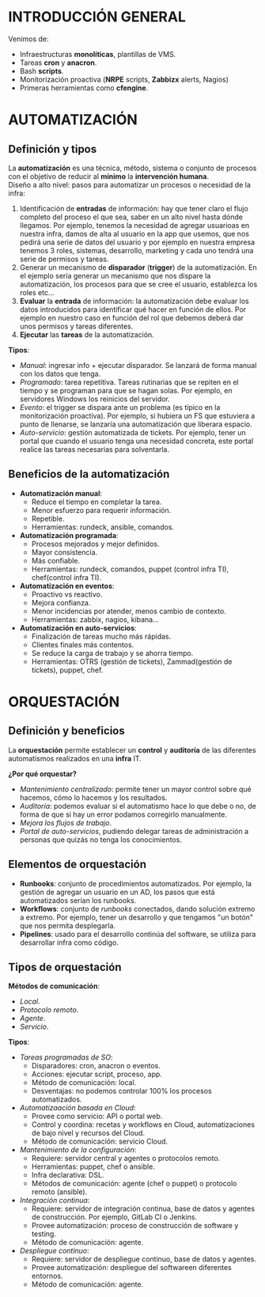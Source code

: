 # INTRODUCCIÓN GENERAL
Venimos de:
* Infraestructuras **monolíticas**, plantillas de VMS.
* Tareas **cron** y **anacron**.
* Bash **scripts**.
* Monitorización proactiva (**NRPE** scripts, **Zabbizx** alerts, Nagios)
* Primeras herramientas como **cfengine**.

# AUTOMATIZACIÓN
## Definición y tipos
La **automatización** es una técnica, método, sistema o conjunto de procesos con el objetivo de reducir al **mínimo** la **intervención humana**.  
Diseño a alto nivel: pasos para automatizar un procesos o necesidad de la infra:
1. Identificación de **entradas** de información: hay que tener claro el flujo completo del proceso el que sea, saber en un alto nivel hasta dónde llegamos. Por ejemplo, tenemos la necesidad de agregar usuarioas en nuestra infra, damos de alta al usuario en la app que usemos, que nos pedirá una serie de datos del usuario y por ejemplo en nuestra empresa tenemos 3 roles, sistemas, desarrollo, marketing y cada uno tendrá una serie de permisos y tareas.
2. Generar un mecanismo de **disparador** (**trigger**) de la automatización. En el ejemplo sería generar un mecanismo que nos dispare la automatización, los procesos para que se cree el usuario, establezca los roles etc...
3. **Evaluar** la **entrada** de información: la automatización debe evaluar los datos introducidos para identificar qué hacer en función de ellos. Por ejemplo en nuestro caso en función del rol que debemos deberá dar unos permisos y tareas diferentes.
4. **Ejecutar** las **tareas** de la automatización.

**Tipos**:
* *Manual*: ingresar info + ejecutar disparador. Se lanzará de forma manual con los datos que tenga.
* *Programado*: tarea repetitiva. Tareas rutinarias que se repiten en el tiempo y se programan para que se hagan solas. Por ejemplo, en servidores Windows los reinicios del servidor.
* *Evento*: el trigger se dispara ante un problema (es típico en la monitorización proactiva). Por ejemplo, si hubiera un FS que estuviera a punto de llenarse, se lanzaría una automatización que liberara espacio.
* *Auto-servicio*: gestión automatizada de tickets. Por ejemplo, tener un portal que cuando el usuario tenga una necesidad concreta, este portal realice las tareas necesarias para solventarla.

## Beneficios de la automatización
* **Automatización manual**:
  * Reduce el tiempo en completar la tarea.
  * Menor esfuerzo para requerir información.
  * Repetible.
  * Herramientas: rundeck, ansible, comandos.
* **Automatización programada**:
  * Procesos mejorados y mejor definidos.
  * Mayor consistencia.
  * Más confiable.
  * Herramientas: rundeck, comandos, puppet (control infra TI), chef(control infra TI).
* **Automatización en eventos**:
  * Proactivo vs reactivo.
  * Mejora confianza.
  * Menor incidencias por atender, menos cambio de contexto.
  * Herramientas: zabbix, nagios, kibana...
* **Automatización en auto-servicios**:
  * Finalización de tareas mucho más rápidas.
  * Clientes finales más contentos.
  * Se reduce la carga de trabajo y se ahorra tiempo.
  * Herramientas: OTRS (gestión de tickets), Zammad(gestión de tickets), puppet, chef.

# ORQUESTACIÓN
## Definición y beneficios
La **orquestación** permite establecer un **control** y **auditoría** de las diferentes automatismos realizados en una **infra** IT.  

**¿Por qué orquestar?**
* *Mantenimiento centralizado*: permite tener un mayor control sobre qué hacemos, cómo lo hacemos y los resultados.
* *Auditoría*: podemos evaluar si el automatismo hace lo que debe o no, de forma de que si hay un error podamos corregirlo manualmente.
* *Mejora los flujos de trabajo*.
* *Portal de auto-servicios*, pudiendo delegar tareas de administración a personas que quizás no tenga los conocimientos.
## Elementos de orquestación
* **Runbooks**: conjunto de procedimientos automatizados. Por ejemplo, la gestión de agregar un usuario en un AD, los pasos que está automatizados serían los runbooks.
* **Workflows**: conjunto de *runbooks* conectados, dando solución extremo a extremo. Por ejemplo, tener un desarrollo y que tengamos "un botón" que nos permita desplegarla.
* **Pipelines**: usado para el desarrollo continúa del software, se utiliza para desarrollar infra como código.

## Tipos de orquestación
**Métodos de comunicación**:
* *Local*.
* *Protocolo remoto*.
* *Agente*.
* *Servicio*.

**Tipos**:
* *Tareas programadas de SO*:
    * Disparadores: cron, anacron o eventos.
    * Acciones: ejecutar script, proceso, app.
    * Método de comunicación: local.
    * Desventajas: no podemos controlar 100% los procesos automatizados.
* *Automatizaación basada en Cloud*:
    * Provee como servicio: API o portal web.
    * Control y coordina: recetas y workflows en Cloud, automatizaciones de bajo nivel y recursos del Cloud.
    * Método de comunicación: servicio Cloud.
 * *Mantenimiento de la configuración*:
    * Requiere: servidor central y agentes o protocolos remoto.
    * Herramientas: puppet, chef o ansible.
    * Infra declarativa: DSL.
    * Métodos de comunicación: agente (chef o puppet) o protocolo remoto (ansible).
* *Integración continua*:
    * Requiere: servidor de integración continua, base de datos y agentes de construcción. Por ejemplo, GitLab CI o Jenkins.
    * Provee automatización: proceso de construcción de software y testing.
    * Método de comunicación: agente.
* *Despliegue continuo*:
    * Requiere: servidor de despliegue continuo, base de datos y agentes.
    * Provee automatización: despliegue del softwareen diferentes entornos.
    * Método de comunicación: agente.
